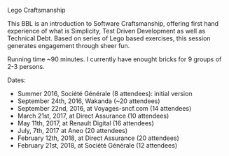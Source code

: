 Lego Craftsmanship

This BBL is an introduction to Software Craftsmanship, offering first hand experience of what is Simplicity, Test Driven Development as well as Technical Debt. Based on series of Lego based exercises, this session generates engagement through sheer fun.

Running time ~90 minutes. I currently have enought bricks for 9 groups of 2-3 persons.

Dates:
* Summer 2016, Société Générale (8 attendees): initial version
* September 24th, 2016, Wakanda (~20 attendees)
* September 22nd, 2016, at Voyages-sncf.com (14 attendees)
* March 21st, 2017, at Direct Assurance (10 attendees)
* May 11th, 2017, at Renault Digital (16 attendees)
* July, 7th, 2017 at Aneo (20 attendees)
* February 12th, 2018, at Direct Assurance (20 attendees)
* February 21st, 2018, at Société Générale (12 attendees)

